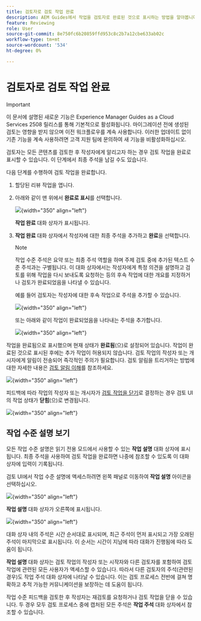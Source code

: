 ```yaml
---
title: 검토자로 검토 작업 완료
description: AEM Guides에서 작업을 검토자로 완료된 것으로 표시하는 방법을 알아봅니다.
feature: Reviewing
role: User
source-git-commit: 8e750fc6b20859ffd953c8c2b7a12cbe633ab02c
workflow-type: tm+mt
source-wordcount: '534'
ht-degree: 0%

---
```


# 검토자로 검토 작업 완료

>[!IMPORTANT]
>
> 이 문서에 설명된 새로운 기능은 Experience Manager Guides as a Cloud Services 2508 릴리스를 통해 기본적으로 활성화됩니다. 마이그레이션 전에 생성된 검토는 영향을 받지 않으며 이전 워크플로우를 계속 사용합니다. 이러한 업데이트 없이 기존 기능을 계속 사용하려면 고객 지원 팀에 문의하여 새 기능을 비활성화하십시오.

검토자는 모든 콘텐츠를 검토한 후 작성자에게 알리고자 하는 경우 검토 작업을 완료로 표시할 수 있습니다. 이 단계에서 최종 주석을 남길 수도 있습니다.

다음 단계를 수행하여 검토 작업을 완료합니다.

1. 할당된 리뷰 작업을 엽니다.
2. 아래와 같이 맨 위에서 **완료로 표시**&#x200B;를 선택합니다.

   ![](images/review-task-mark-as-done.png){width="350" align="left"}

   **작업 완료** 대화 상자가 표시됩니다.
3. **작업 완료** 대화 상자에서 작성자에 대한 최종 주석을 추가하고 **완료**&#x200B;을 선택합니다.

   >[!NOTE]
   >
   > 작업 수준 주석은 요약 또는 최종 주석 역할을 하며 주제 검토 중에 추가된 텍스트 수준 주석과는 구별됩니다. 이 대화 상자에서는 작성자에게 특정 의견을 설명하고 검토를 위해 작업을 다시 보내도록 요청하는 등의 후속 작업에 대한 개요를 지정하거나 검토가 완료되었음을 나타낼 수 있습니다.

   예를 들어 검토자는 작성자에 대한 후속 작업으로 주석을 추가할 수 있습니다.

   ![](images/complete-task-dialog-followup.png){width="350" align="left"}

   또는 아래와 같이 작업이 완료되었음을 나타내는 주석을 추가합니다.

   ![](images/complete-task-dialog.png){width="350" align="left"}


작업을 완료됨으로 표시했으며 현재 상태가 **완료됨**(으)로 설정되어 있습니다. 작업이 완료된 것으로 표시된 후에는 추가 작업이 허용되지 않습니다. 검토 작업의 작성자 또는 개시자에게 알림이 전송되어 즉각적인 주의가 필요합니다. 검토 알림을 트리거하는 방법에 대한 자세한 내용은 [검토 알림 이해](./review-understanding-review-notifications.md)를 참조하세요.

![](images/task-completed-status.png){width="350" align="left"}

피드백에 따라 작업의 작성자 또는 개시자가 [검토 작업을 닫기](./review-close-review-task.md)로 결정하는 경우 검토 UI의 작업 상태가 **닫힘**(으)로 변경됩니다.

![](images/review-status-closed-review-ui.png){width="350" align="left"}

## 작업 수준 설명 보기

모든 작업 수준 설명은 읽기 전용 모드에서 사용할 수 있는 **작업 설명** 대화 상자에 표시됩니다. 최종 주석을 사용하여 검토 작업을 완료하면 나중에 참조할 수 있도록 이 대화 상자에 입력이 기록됩니다.

검토 UI에서 작업 수준 설명에 액세스하려면 왼쪽 패널로 이동하여 **작업 설명** 아이콘을 선택하십시오.

![](images/task-comments-icon.png){width="350" align="left"}

**작업 설명** 대화 상자가 오른쪽에 표시됩니다.

![](images/task-comments-reviewer.png){width="350" align="left"}

대화 상자 내의 주석은 시간 순서대로 표시되며, 최근 주석이 먼저 표시되고 가장 오래된 주석이 마지막으로 표시됩니다. 이 순서는 시간이 지남에 따라 대화가 진행됨에 따라 도움이 됩니다.

**작업 설명** 대화 상자는 검토 작업의 작성자 또는 시작자와 다른 검토자를 포함하여 검토 작업에 관련된 모든 사용자가 액세스할 수 있습니다. 따라서 다른 검토자의 주석(관련된 경우)도 작업 주석 대화 상자에 나타날 수 있습니다. 이는 검토 프로세스 전반에 걸쳐 명확하고 추적 가능한 커뮤니케이션을 보장하는 데 도움이 됩니다.

작업 수준 피드백을 검토한 후 작성자는 재검토를 요청하거나 검토 작업을 닫을 수 있습니다. 두 경우 모두 검토 프로세스 중에 캡처된 모든 주석은 **작업 주석** 대화 상자에서 참조할 수 있습니다.

